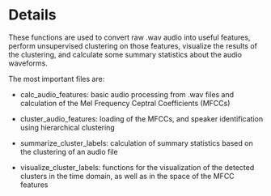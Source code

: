 # Details

These functions are used to convert raw .wav audio into useful features, perform unsupervised clustering on those features, visualize the results of the clustering, and calculate some summary statistics about the audio waveforms.

The most important files are:

- calc_audio_features: basic audio processing from .wav files and calculation of the Mel Frequency Ceptral Coefficients (MFCCs)

- cluster_audio_features: loading of the MFCCs, and speaker identification using hierarchical clustering

- summarize_cluster_labels: calculation of summary statistics based on the clustering of an audio file

- visualize_cluster_labels: functions for the visualization of the detected clusters in the time domain, as well as in the space of the MFCC features